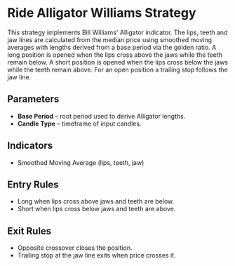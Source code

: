 # Ride Alligator Williams Strategy

This strategy implements Bill Williams' Alligator indicator. The lips, teeth and jaw lines are calculated from the median price using smoothed moving averages with lengths derived from a base period via the golden ratio. A long position is opened when the lips cross above the jaws while the teeth remain below. A short position is opened when the lips cross below the jaws while the teeth remain above. For an open position a trailing stop follows the jaw line.

## Parameters
- **Base Period** – root period used to derive Alligator lengths.
- **Candle Type** – timeframe of input candles.

## Indicators
- Smoothed Moving Average (lips, teeth, jaw)

## Entry Rules
- Long when lips cross above jaws and teeth are below.
- Short when lips cross below jaws and teeth are above.

## Exit Rules
- Opposite crossover closes the position.
- Trailing stop at the jaw line exits when price crosses it.
